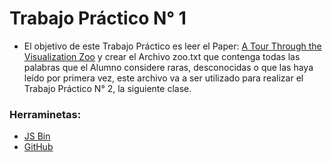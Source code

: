 # Trabajo Práctico N° 1

* El objetivo de este Trabajo Práctico es leer el Paper: [A Tour Through the Visualization Zoo](https://homes.cs.washington.edu/~jheer/files/zoo/) y crear el Archivo zoo.txt que contenga todas las palabras que el Alumno considere raras, desconocidas o que las haya leído por primera vez, este archivo va a ser utilizado para realizar el Trabajo Práctico N° 2,  la siguiente clase.

### Herraminetas:

* [JS Bin](https://jsbin.com/?html,output)
* [GitHub](https://github.com/)
